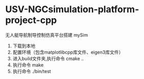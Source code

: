 # USV-NGCsimulation-platform-project-cpp
无人艇导航制导控制仿真平台搭建
mySim
1. 下载到本地
2. 配置环境（包含matplotlibcpp库文件、eigen3库文件）
3. 进入build文件夹,执行命令 cmake ..
4. 执行命令 make
5. 执行命令 ./bin/test
